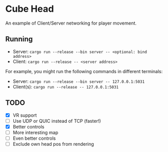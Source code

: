 # Cube Head
An example of Client/Server networking for player movement.

## Running
* Server: `cargo run --release --bin server -- <optional: bind address>`
* Client: `cargo run --release -- <server address>`

For example, you might run the following commands in different terminals:
* Server: `cargo run --release --bin server -- 127.0.0.1:5031`
* Client(s): `cargo run --release -- 127.0.0.1:5031`

## TODO
- [x] VR support
- [ ] Use UDP or QUIC instead of TCP (faster!)
- [x] Better controls
- [ ] More interesting map
- [ ] Even better controls
- [ ] Exclude own head pos from rendering
